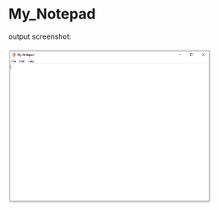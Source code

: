 # My_Notepad

output screenshot:<br><br>
<img src="https://github.com/ghulam2545/My_Notepad/blob/master/out.PNG" width=400>
